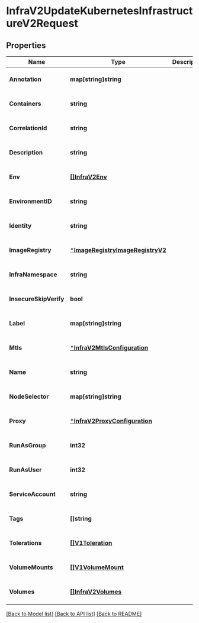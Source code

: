 # InfraV2UpdateKubernetesInfrastructureV2Request

## Properties
Name | Type | Description | Notes
------------ | ------------- | ------------- | -------------
**Annotation** | **map[string]string** |  | [optional] [default to null]
**Containers** | **string** |  | [optional] [default to null]
**CorrelationId** | **string** |  | [optional] [default to null]
**Description** | **string** |  | [optional] [default to null]
**Env** | [**[]InfraV2Env**](infra_v2.Env.md) |  | [optional] [default to null]
**EnvironmentID** | **string** |  | [optional] [default to null]
**Identity** | **string** |  | [optional] [default to null]
**ImageRegistry** | [***ImageRegistryImageRegistryV2**](image_registry.ImageRegistryV2.md) |  | [optional] [default to null]
**InfraNamespace** | **string** |  | [optional] [default to null]
**InsecureSkipVerify** | **bool** |  | [optional] [default to null]
**Label** | **map[string]string** |  | [optional] [default to null]
**Mtls** | [***InfraV2MtlsConfiguration**](infra_v2.MTLSConfiguration.md) |  | [optional] [default to null]
**Name** | **string** |  | [optional] [default to null]
**NodeSelector** | **map[string]string** |  | [optional] [default to null]
**Proxy** | [***InfraV2ProxyConfiguration**](infra_v2.ProxyConfiguration.md) |  | [optional] [default to null]
**RunAsGroup** | **int32** |  | [optional] [default to null]
**RunAsUser** | **int32** |  | [optional] [default to null]
**ServiceAccount** | **string** |  | [optional] [default to null]
**Tags** | **[]string** |  | [optional] [default to null]
**Tolerations** | [**[]V1Toleration**](v1.Toleration.md) |  | [optional] [default to null]
**VolumeMounts** | [**[]V1VolumeMount**](v1.VolumeMount.md) |  | [optional] [default to null]
**Volumes** | [**[]InfraV2Volumes**](infra_v2.Volumes.md) |  | [optional] [default to null]

[[Back to Model list]](../README.md#documentation-for-models) [[Back to API list]](../README.md#documentation-for-api-endpoints) [[Back to README]](../README.md)


